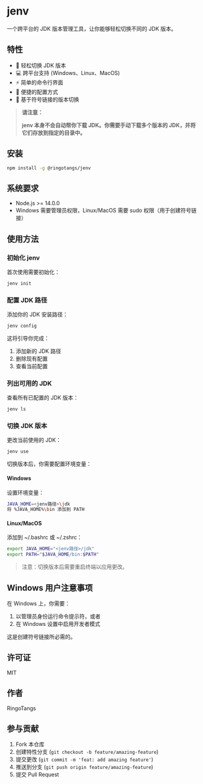 # jenv

一个跨平台的 JDK 版本管理工具，让你能够轻松切换不同的 JDK 版本。



## 特性

- 🚀 轻松切换 JDK 版本
- 💻 跨平台支持 (Windows、Linux、MacOS)
- ⚡️ 简单的命令行界面
- 🔧 便捷的配置方式
- 🎯 基于符号链接的版本切换



> **请注意：**
>
> **jenv 本身不会自动帮你下载 JDK。你需要手动下载多个版本的 JDK，并将它们存放到指定的目录中。**



## 安装

```bash
npm install -g @ringotangs/jenv
```



## 系统要求

- Node.js >= 14.0.0
- Windows 需要管理员权限，Linux/MacOS 需要 sudo 权限（用于创建符号链接）



## 使用方法



### 初始化 jenv

首次使用需要初始化：

```bash
jenv init
```



### 配置 JDK 路径

添加你的 JDK 安装路径：

```bash
jenv config
```

这将引导你完成：
1. 添加新的 JDK 路径
2. 删除现有配置
3. 查看当前配置



### 列出可用的 JDK

查看所有已配置的 JDK 版本：

```bash
jenv ls
```



### 切换 JDK 版本

更改当前使用的 JDK：

```bash
jenv use
```

切换版本后，你需要配置环境变量：



#### Windows

设置环境变量：
```bash
JAVA_HOME=<jenv路径>\jdk
将 %JAVA_HOME%\bin 添加到 PATH
```



#### Linux/MacOS

添加到 ~/.bashrc 或 ~/.zshrc：
```bash
export JAVA_HOME="<jenv路径>/jdk"
export PATH="$JAVA_HOME/bin:$PATH"
```

> 注意：切换版本后需要重启终端以应用更改。



## Windows 用户注意事项

在 Windows 上，你需要：
1. 以管理员身份运行命令提示符，或者
2. 在 Windows 设置中启用开发者模式

这是创建符号链接所必需的。



## 许可证

MIT



## 作者

RingoTangs



## 参与贡献

1. Fork 本仓库
2. 创建特性分支 (`git checkout -b feature/amazing-feature`)
3. 提交更改 (`git commit -m 'feat: add amazing feature'`)
4. 推送到分支 (`git push origin feature/amazing-feature`)
5. 提交 Pull Request
